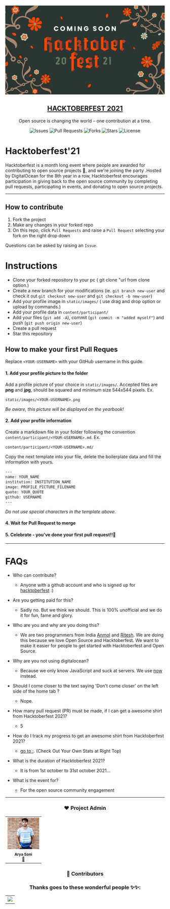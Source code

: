 ![image](./static/images/hacktoberfest21.png)

<p align="center">
  <a href="https://hacktoberfest.digitalocean.com/">
    <h2 align="center">HACKTOBERFEST 2021</h2>
  </a>
</p>
<p align="center">Open source is changing the world – one contribution at a time.</p>

<div align="center">

![Issues](https://img.shields.io/github/issues/aryasoni98/Hacktoberfest2021)
![Pull Requests](https://img.shields.io/github/issues-pr/aryasoni98/Hacktoberfest2021)
![Forks](https://img.shields.io/github/forks/aryasoni98/Hacktoberfest2021)
![Stars](https://img.shields.io/github/stars/aryasoni98/Hacktoberfest2021)
![License](https://img.shields.io/github/license/aryasoni98/Hacktoberfest2021)

</div>

# Hacktoberfest'21

Hacktoberfest is a month long event where people are awarded for contributing to open source projects 🙌, and we're joining the party .Hosted by DigitalOcean for the 8th year in a row, Hacktoberfest encourages participation in giving back to the open source community by completing pull requests, participating in events, and donating to open source projects.

---

## How to contribute

1. Fork the project
2. Make any changes in your forked repo
3. On this repo, click `Pull Requests` and raise a `Pull Request` selecting your fork on the right drop down

Questions can be asked by raising an `Issue`.

# Instructions

- Clone your forked repository to your pc ( git clone "url from clone option.)		
- Create a new branch for your modifications (ie. `git branch new-user` and check it out `git checkout new-user` and `git checkout -b new-user`)		
- Add your profile image in `static/images/` ( use drag and drop option or upload by commands.)		
- Add your profile data in `content/participant/`		
- Add your files (`git add -A`), commit (`git commit -m "added myself"`) and push (`git push origin new-user`)		
- Create a pull request		
- Star this repository

## How to make your first Pull Reques

Replace `<YOUR-USERNAME>` with your GitHub username in this guide.

#### 1. Add your profile picture to the folder

Add a profile picture of your choice in `static/images/`. Accepted files are **png** and **jpg**, should be squared and minimum size 544x544 pixels. Ex.		

 ```		
static/images/<YOUR-USERNAME>.png		
```		

 _Be aware, this picture will be displayed on the yearbook!_		

 #### 2. Add your profile information		

 Create a markdown file in your folder following the convention `content/participant/<YOUR-USERNAME>.md`. Ex.		

 ```		
content/participant/<YOUR-USERNAME>.md/		
```		

 Copy the next template into your file, delete the boilerplate data and fill the information with yours.		

 ```		
---		
name: YOUR_NAME		
institution: INSTITUTION_NAME		
image: PROFILE_PICTURE_FILENAME		
quote: YOUR_QUOTE		
github: USERNAME		
---		
```		

 _Do not use special characters in the template above._		

 #### 4. Wait for Pull Request to merge		

 #### 5. Celebrate - you've done your first pull request!!🎉

---

 # FAQs

 - Who can contribute?
   - Anyone with a github account and who is signed up for
 [hacktoberfest](https://hacktoberfest.digitalocean.com/) :)
 - Are you getting paid for this?
   - Sadly no. But we think we should. This is 100% unofficial and we do it for fun, fame and glory.
 - Who are you and why are you doing this?
   - We are two programmers from India [Anmol](https://www.linkedin.com/in/fineanmol/)
   and [Ritesh](https://github.com/ritesh2905). We are doing this because we love Open
   Source and Hacktoberfest. We want to make it easier for people to get started with Hacktoberfest and Open Source.
 - Why are you not using digitalocean?
   - Because we only know JavaScript and suck at servers. We use [now](https://zeit.co/now) instead.

 - Should I come closer to the text saying 'Don't come closer' on the left side of the home tab ?
   - Nope.
 - How many pull request (PR) must be made, if I can get a awesome shirt from Hacktoberfest 2021?
   - 5
 - How do I track my progress to get an awesome shirt from Hacktoberfest 2021?
   - [go to :](https://hacktoberfest.digitalocean.com/profile/). (Check Out Your Own Stats at Right Top)
 - What is the duration of Hacktoberfest 2021?
   - It is from 1st october to 31st october 2021...
 - What is the event for?
   - For the open source community engagement

---

 <div align="center">

 ### ❤️ Project Admin

 <table>
 	<tr>
 		<td align="center">
 			<a href="https://github.com/aryasoni98">
 				<img src="./static/images/aryasoni.JPG" width="100px" alt="" />
 				<br /> <sub><b>Arya Soni</b></sub>
 			</a>
 			<br /> <a href="https://github.com/aryasoni98">
 		   👑
 	    </a>
 		</td>
 	</tr>
 </table>

### 🌟 Contributors

### Thanks goes to these wonderful people ✨✨:

<table>
	<tr>
		<td>
       <a href="https://github.com/aryasoni98/Hacktoberfest2021/graphs/contributors">
       <img src="https://contrib.rocks/image?repo=aryasoni98/Hacktoberfest2021" />
       </a>
		</td>
	</tr>
</table>
</div>

